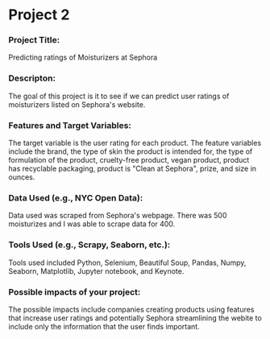 # Project 2 
### Project Title: 
<p> Predicting ratings of Moisturizers at Sephora </p>

### Descripton: 
<p> The goal of this project is it to see if we can predict user ratings of moisturizers listed on Sephora's website. </p> 

### Features and Target Variables: 
<p> The target variable is the user rating for each product. The feature variables include the brand, the type of skin the product is intended for, the type of formulation of the product, cruelty-free product, vegan product, product has recyclable packaging, product is "Clean at Sephora", prize, and size in ounces. </p>

### Data Used (e.g., NYC Open Data): 
<p> Data used was scraped from Sephora's webpage. There was 500 moisturizes and I was able to scrape data for 400. </p>

### Tools Used (e.g., Scrapy, Seaborn, etc.): 
<p> Tools used included Python, Selenium, Beautiful Soup, Pandas, Numpy, Seaborn, Matplotlib, Jupyter notebook, and Keynote.  </p>

### Possible impacts of your project: 
<p> The possible impacts include companies creating products using features that increase user ratings and potentially Sephora streamlining the webite to include only the information that the user finds important. </p>

